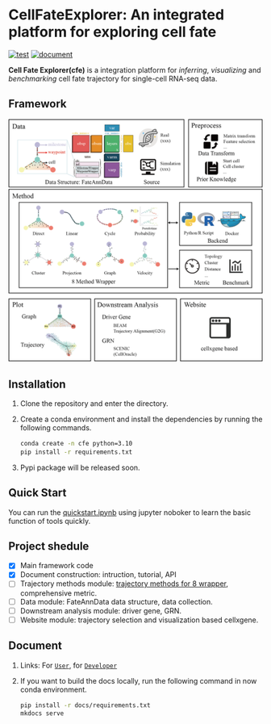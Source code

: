 # CellFateExplorer: An integrated platform for exploring cell fate

[![test](https://github.com/HuangDDU/CellFateExplorer/actions/workflows/dev_branch_test.yml/badge.svg)](https://github.com/HuangDDU/CellFateExplorer/actions/workflows/dev_branch_test.yml)
[![document](https://readthedocs.org/projects/cellfateexplorer/badge/?version=latest)](https://cellfateexplorer.readthedocs.io/en/latest/)

**Cell Fate Explorer(cfe)** is a integration platform for *inferring*, *visualizing* and *benchmarking* cell fate trajectory for single-cell RNA-seq data.

## Framework

![CellFateExplorer Framework](./docs/img/framework.png)

## Installation

1. Clone the repository and enter the directory.
2. Create a conda environment and install the dependencies by running the following commands.

    ```bash
    conda create -n cfe python=3.10
    pip install -r requirements.txt
    ```

3. Pypi package will be released soon.

## Quick Start

You can run the [quickstart.ipynb](https://cellfateexplorer.readthedocs.io/en/latest/tutorial/quickstart/) using jupyter noboker to learn the basic function of tools quickly.

## Project shedule

- [x] Main framework code
- [x] Document construction: intruction, tutorial, API
- [ ] Trajectory methods module: [trajectory methods for 8 wrapper](./docs//trajectory_methods.md), comprehensive metric.
- [ ] Data module: FateAnnData data structure, data collection.
- [ ] Downstream analysis module: driver gene, GRN.
- [ ] Website module: trajectory selection and visualization based cellxgene.

## Document

1. Links: For [`User`](https://cellfateexplorer-cellfateexplorer.readthedocs-hosted.com/en/latest/api/), for [`Developer`](https://cellfateexplorer-cellfateexplorer.readthedocs-hosted.com/en/latest/api/)

2. If you want to build the docs locally, run the following command in now conda environment.

    ```bash
    pip install -r docs/requirements.txt
    mkdocs serve
    ```
